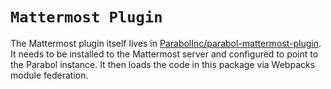 # `Mattermost Plugin`

The Mattermost plugin itself lives in [ParabolInc/parabol-mattermost-plugin](https://github.com/ParabolInc/parabol-mattermost-plugin).
It needs to be installed to the Mattermost server and configured to point to the Parabol instance.
It then loads the code in this package via Webpacks module federation.

